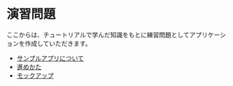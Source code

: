 # 演習問題

ここからは、チュートリアルで学んだ知識をもとに練習問題としてアプリケーションを作成していただきます。

* [サンプルアプリについて](04-practice/practice-application.md)
* [進めかた](04-practice/how-to-solve.md)
* [モックアップ](04-practice/mockup.md)
